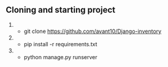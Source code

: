 
## Cloning and starting project
1. - git clone https://github.com/avant10/Django-inventory
2. - pip install -r requirements.txt
3. - python manage.py runserver
